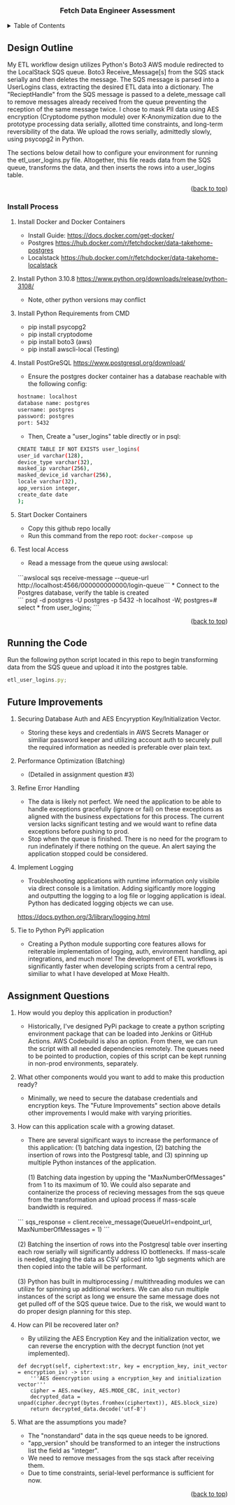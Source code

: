 <a name="readme-top"></a>

<h3 align="center">Fetch Data Engineer Assessment</h3>

<!-- TABLE OF CONTENTS -->
<details>
  <summary>Table of Contents</summary>
  <ol>
    <li>
      <a href="#Design Outline">Design Outline</a>
      <ul>
        <li><a href="#Install Process">Install Process</a></li>
        <li><a href="#Running the Code">Running the Code</a></li>
        <li><a href="#Future Improvements">Future Improvements</a></li>
        <li><a href="#Assignment Questions">Assignment Questions</a></li>
  </ol>
</details>


<!-- Design Outline -->
## Design Outline

My ETL workflow design utilizes Python's Boto3 AWS module redirected to the LocalStack SQS queue. Boto3 Receive_Message[s] from the SQS stack serially and then deletes the message. The SQS message is parsed into a UserLogins class, extracting the desired ETL data into a dictionary. The "RecieptHandle" from the SQS message is passed to a delete_message call to remove messages already received from the queue preventing the reception of the same message twice. I chose to mask PII data using AES encryption (Cryptodome python module) over K-Anonymization due to the prototype processing data serially, allotted time constraints, and long-term reversibility of the data. We upload the rows serially, admittedly slowly, using psycopg2 in Python.

The sections below detail how to configure your environment for running the etl_user_logins.py file. Altogether, this file reads data from the SQS queue, transforms the data, and then inserts the rows into a user_logins table.

<p align="right">(<a href="#readme-top">back to top</a>)</p>

### Install Process

1. Install Docker and Docker Containers 
    - Install Guide: https://docs.docker.com/get-docker/
    - Postgres https://hub.docker.com/r/fetchdocker/data-takehome-postgres
    - Localstack https://hub.docker.com/r/fetchdocker/data-takehome-localstack
2. Install Python 3.10.8 https://www.python.org/downloads/release/python-3108/
    * Note, other python versions may conflict
3. Install Python Requirements from CMD
    - pip install psycopg2
    - pip install cryptodome
    - pip install boto3 (aws)
    - pip install awscli-local (Testing)
4. Install PostGreSQL https://www.postgresql.org/download/
    * Ensure the postgres docker container has a database reachable with the following config:
    ```sh
   hostname: localhost
   database name: postgres
   username: postgres
   password: postgres
   port: 5432
   ```
    * Then, Create a "user_logins" table directly or in psql:
    
    ```sh
   CREATE TABLE IF NOT EXISTS user_logins(
    user_id varchar(128),
    device_type varchar(32),
    masked_ip varchar(256),
    masked_device_id varchar(256),
    locale varchar(32),
    app_version integer,
    create_date date
    );
   ```
5. Start Docker Containers
    * Copy this github repo locally
    * Run this command from the repo root:
    ```docker-compose up```
6. Test local Access

    * Read a message from the queue using awslocal:
    <br>
    ```awslocal sqs receive-message --queue-url http://localhost:4566/000000000000/login-queue```
    * Connect to the Postgres database, verify the table is created
    <br>
    ```
    psql -d postgres -U postgres -p 5432 -h localhost -W;
    postgres=# select * from user_logins;
    ```


<p align="right">(<a href="#readme-top">back to top</a>)</p>


<!-- Running the Code -->
## Running the Code

Run the following python script located in this repo to begin transforming data from the SQS queue and upload it into the postgres table.
  ```js
  etl_user_logins.py;
  ```

<!-- Future Improvements -->
## Future Improvements

1. Securing Database Auth and AES Encyryption Key/Initialization Vector.
    -   Storing these keys and credentials in AWS Secrets Manager or similiar password keeper and utilizing account auth to securely pull the required information as needed is preferable over plain text.
    
2. Performance Optimization (Batching)
    -   (Detailed in assignment question #3)

3. Refine Error Handling
    -   The data is likely not perfect. We need the application to be able to handle exceptions gracefully (ignore or fail) on these exceptions as aligned with the business expectations for this process. The current version lacks significant testing and we would want to refine data exceptions before pushing to prod.
    -   Stop when the queue is finished. There is no need for the program to run indefinately if there nothing on the queue. An alert saying the application stopped could be considered.
4. Implement Logging
    - Troubleshooting applications with runtime information only visibile via direct console is a limitation. Adding sigificantly more logging and outputting the logging to a log file or logging application is ideal. Python has dedicated logging objects we can use.
    
    https://docs.python.org/3/library/logging.html

5. Tie to Python PyPi application
    - Creating a Python module supporting core features allows for reiterable implementation of logging, auth, environment handling, api integrations, and much more! The development of ETL workflows is significantly faster when developing scripts from a central repo, similiar to what I have developed at Moxe Health.

<!-- Assignment Questions -->
## Assignment Questions

1. How would you deploy this application in production?
    * Historically, I've designed PyPi package to create a python scripting environment package that can be loaded into Jenkins or GitHub Actions. AWS Codebuild is also an option. From there, we can run the script with all needed dependencies remotely. The queues need to be pointed to production, copies of this script can be kept running in non-prod environments, separately.
    
2.  What other components would you want to add to make this production ready?
    * Minimally, we need to secure the database credentials and encryption keys. The "Future Improvements" section above details other improvements I would make with varying priorities. 
    
3.  How can this application scale with a growing dataset.
    * There are several significant ways to increase the performance of this application: (1) batching data ingestion, (2) batching the insertion of rows into the Postgresql table, and (3) spinning up multiple Python instances of the application. 
    <br><br>
    (1) Batching data ingestion by upping the "MaxNumberOfMessages" from 1 to its maximum of 10. We could also separate and containerize the process of recieving messages from the sqs queue from the transformation and upload process if mass-scale bandwidth is required.
    <br>
    ```
    sqs_response = client.receive_message(QueueUrl=endpoint_url, MaxNumberOfMessages = 1)
    ```
    <br><br>
    (2) Batching the insertion of rows into the Postgresql table over inserting each row serially will significantly address IO bottlenecks. If mass-scale is needed, staging the data as CSV spliced into 1gb segments which are then copied into the table will be performant.
    <br><br>
    (3) Python has built in multiprocessing / multithreading modules we can utilize for spinning up additional workers. We can also run multiple instances of the script as long we ensure the same message does not get pulled off of the SQS queue twice. Due to the risk, we would want to do proper design planning for this step.

4. How can PII be recovered later on?
    * By utilizing the AES Encryption Key and the initialization vector, we can reverse the encryption with the decrypt function (not yet implemented).
    ```
    def decrypt(self, ciphertext:str, key = encryption_key, init_vector = encryption_iv) -> str:
        '''AES deencryption using a encryption_key and initialization vector'''
        cipher = AES.new(key, AES.MODE_CBC, init_vector)
        decrypted_data = unpad(cipher.decrypt(bytes.fromhex(ciphertext)), AES.block_size)
        return decrypted_data.decode('utf-8')
    ```
5. What are the assumptions you made?
    * The "nonstandard" data in the sqs queue needs to be ignored.
    * "app_version" should be transformed to an integer the instructions list the field as "integer".
    * We need to remove messages from the sqs stack after receiving them.
    * Due to time constraints, serial-level performance is sufficient for now.

<p align="right">(<a href="#readme-top">back to top</a>)</p>

